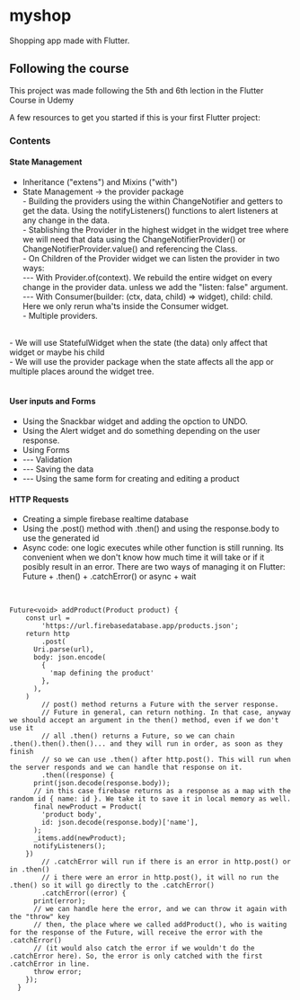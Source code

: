 # myshop

Shopping app made with Flutter.

## Following the course

This project was made following the 5th and 6th lection in the Flutter Course in Udemy

A few resources to get you started if this is your first Flutter project:

### Contents
#### State Management
- Inheritance ("extens") and Mixins ("with")
- State Management -> the provider package
<br> - Building the providers using the within ChangeNotifier and getters to get the data. Using the notifyListeners() functions to alert listeners at any change in the data.
<br> - Stablishing the Provider in the highest widget in the widget tree where we will need that data using the ChangeNotifierProvider() or ChangeNotifierProvider.value() and referencing the Class.
<br> - On Children of the Provider widget we can listen the provider in two ways:
<br>    --- With Provider.of<ClassName>(context). We rebuild the entire widget on every change in the provider data. unless we add the "listen: false" argument.
<br>    --- With Consumer<ClassName>(builder: (ctx, data, child) => widget), child: child. Here we only rerun wha'ts inside the Consumer widget.
<br> - Multiple providers.
<br>
- We will use StatefulWidget when the state (the data) only affect that widget or maybe his child<br>
- We will use the provider package when the state affects all the app or multiple places around the widget tree.
<br>
<br>

#### User inputs and Forms
- Using the Snackbar widget and adding the opction to UNDO.
- Using the Alert widget and do something depending on the user response.
- Using Forms 
- --- Validation
- --- Saving the data
- --- Using the same form for creating and editing a product

#### HTTP Requests
- Creating a simple firebase realtime database
- Using the .post() method with .then() and using the response.body to use the generated id 
- Async code: one logic executes while other function is still running. Its convenient when we don't know how much time it will take or if it posibly result in an error. There are two ways of managing it on Flutter: Future + .then() + .catchError() or async + wait
<br> 

```
Future<void> addProduct(Product product) {
    const url =
        'https://url.firebasedatabase.app/products.json';
    return http
        .post(
      Uri.parse(url),
      body: json.encode(
        {
          'map defining the product'
        },
      ),
    )
        // post() method returns a Future with the server response.
        // Future in general, can return nothing. In that case, anyway we should accept an argument in the then() method, even if we don't use it
        // all .then() returns a Future, so we can chain .then().then().then()... and they will run in order, as soon as they finish
        // so we can use .then() after http.post(). This will run when the server responds and we can handle that response on it. 
        .then((response) {
      print(json.decode(response.body));
      // in this case firebase returns as a response as a map with the random id { name: id }. We take it to save it in local memory as well.
      final newProduct = Product(
        'product body',
        id: json.decode(response.body)['name'],
      );
      _items.add(newProduct);
      notifyListeners();
    })
        // .catchError will run if there is an error in http.post() or in .then()
        // i there were an error in http.post(), it will no run the .then() so it will go directly to the .catchError()
        .catchError((error) {
      print(error);
      // we can handle here the error, and we can throw it again with the "throw" key
      // then, the place where we called addProduct(), who is waiting for the response of the Future, will receive the error with the  .catchError()
      // (it would also catch the error if we wouldn't do the .catchError here). So, the error is only catched with the first .catchError in line.
      throw error;
    });
  }
```




